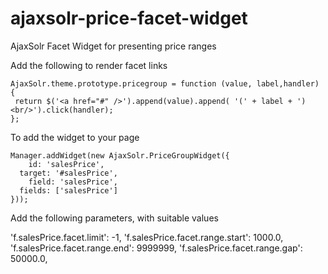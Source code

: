 ajaxsolr-price-facet-widget
===========================

AjaxSolr Facet Widget for presenting price ranges

Add the following to render facet links

	AjaxSolr.theme.prototype.pricegroup = function (value, label,handler) {
     return $('<a href="#" />').append(value).append( '(' + label + ')<br/>').click(handler);
	};

To add the widget to your page

	Manager.addWidget(new AjaxSolr.PriceGroupWidget({
		id: 'salesPrice',
      target: '#salesPrice',
		field: 'salesPrice',
      fields: ['salesPrice']
	}));


Add the following parameters, with suitable values

   'f.salesPrice.facet.limit': -1,
   'f.salesPrice.facet.range.start': 1000.0,
   'f.salesPrice.facet.range.end': 9999999,
   'f.salesPrice.facet.range.gap': 50000.0,
	
